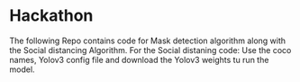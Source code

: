 # Hackathon
The following Repo contains code for Mask detection algorithm along with the Social distancing Algorithm.
For the Social distaning code: Use the coco names, Yolov3 config file and download the Yolov3 weights tu run the model.
